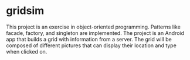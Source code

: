 # gridsim
This project is an exercise in object-oriented programming. Patterns like facade, factory, and singleton are implemented.
The project is an Android app that builds a grid with information from a server. The grid will be composed of different pictures that can display their location and type when clicked on.
